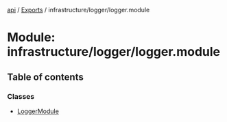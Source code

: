[api](../README.md) / [Exports](../modules.md) / infrastructure/logger/logger.module

# Module: infrastructure/logger/logger.module

## Table of contents

### Classes

- [LoggerModule](../classes/infrastructure_logger_logger_module.LoggerModule.md)
